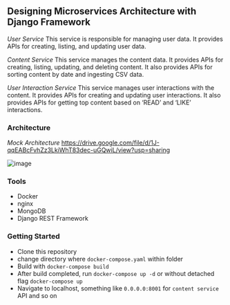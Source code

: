 ## Designing Microservices Architecture with Django Framework


*User Service*
This service is responsible for managing user data. It provides APIs for creating, listing, and updating user data.

*Content Service*
This service manages the content data. It provides APIs for creating, listing, updating, and deleting content. It also provides APIs for sorting content by date and ingesting CSV data.

*User Interaction Service*
This service manages user interactions with the content. It provides APIs for creating and updating user interactions. It also provides APIs for getting top content based on ‘READ’ and ‘LIKE’ interactions.


### Architecture
*Mock Architecture*
https://drive.google.com/file/d/1J-qqEABcFvhZz3LkiWhT83dec-uGQwiL/view?usp=sharing


![image](https://drive.google.com/file/d/1J-qqEABcFvhZz3LkiWhT83dec-uGQwiL/view?usp=sharing)

### Tools

- Docker
- nginx
- MongoDB
- Django REST Framework

### Getting Started

- Clone this repository
- change directory where `docker-compose.yaml` within folder
- Build with `docker-compose build`
- After build completed, run `docker-compose up -d` or without detached flag `docker-compose up`
- Navigate to localhost, something like `0.0.0.0:8001` for `content service` API and so on
